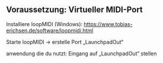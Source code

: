 ## Voraussetzung: Virtueller MIDI-Port
Installiere loopMIDI (Windows):
https://www.tobias-erichsen.de/software/loopmidi.html

Starte loopMIDI → erstelle Port „LaunchpadOut“

anwendung die du nutzt: Eingang auf „LaunchpadOut“ stellen